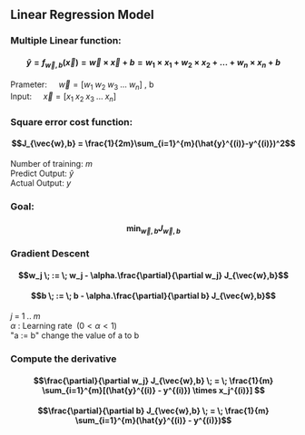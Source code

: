 ## Linear Regression Model
### Multiple Linear function:

#### $$\hat{y} = f_{\vec{w},b} (\vec{x}) = \vec{w} \times \vec{x} + b = w_1 \times x_1 + w_2 \times x_2 + ... + w_n \times x_n+b$$


Prameter:  $\quad \vec{w} = [w_1 \; w_2 \; w_3 \; ... \; w_n]$ , b <br>
Input: $\quad \vec{x} = [x_1 \; x_2 \; x_3 \; ... \; x_n]$

### Square error cost function:
#### $$J_{\vec{w},b} = \frac{1}{2m}\sum_{i=1}^{m}(\hat{y}^{(i)}-y^{(i)})^2$$
Number of training: $m$ <br>
Predict Output: $\hat{y}$ <br>
Actual Output: $y$

### Goal:
#### $$\min_{\vec{w},b} J_{\vec{w},b}$$

### Gradient Descent
#### $$w_j \; := \; w_j - \alpha.\frac{\partial}{\partial w_j} J_{\vec{w},b}$$
#### $$b \; := \; b - \alpha.\frac{\partial}{\partial b} J_{\vec{w},b}$$
$j \; = \; 1 \; .. \;m$ <br>
$\alpha$ : Learning rate $\; (0<\alpha<1)$ <br>
"a := b"  change the value of a to b

### Compute the derivative
#### $$\frac{\partial}{\partial w_j} J_{\vec{w},b} \; = \; \frac{1}{m} \sum_{i=1}^{m}[(\hat{y}^{(i)} - y^{(i)}) \times x_j^{(i)}] $$
#### $$\frac{\partial}{\partial b} J_{\vec{w},b} \; = \; \frac{1}{m} \sum_{i=1}^{m}(\hat{y}^{(i)} - y^{(i)})$$
